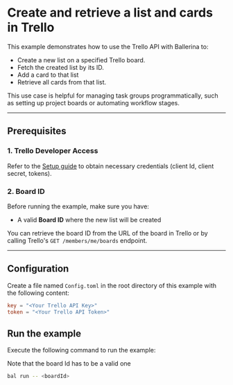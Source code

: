 # Create and retrieve a list and cards in Trello

This example demonstrates how to use the Trello API with Ballerina to:

- Create a new list on a specified Trello board.
- Fetch the created list by its ID.
- Add a card to that list
- Retrieve all cards from that list.

This use case is helpful for managing task groups programmatically, such as setting up project boards or automating workflow stages.

---

## Prerequisites

### 1. Trello Developer Access

Refer to the [Setup guide](../../README.md) to obtain necessary credentials (client Id, client secret, tokens).

### 2. Board ID

Before running the example, make sure you have:

- A valid **Board ID** where the new list will be created

You can retrieve the board ID from the URL of the board in Trello or by calling Trello's `GET /members/me/boards` endpoint.

---

## Configuration

Create a file named `Config.toml` in the root directory of this example with the following content:

```toml
key = "<Your Trello API Key>"
token = "<Your Trello API Token>"
```

## Run the example

Execute the following command to run the example:

Note that the board Id has to be a valid one

```bash
bal run -- <boardId>
```
